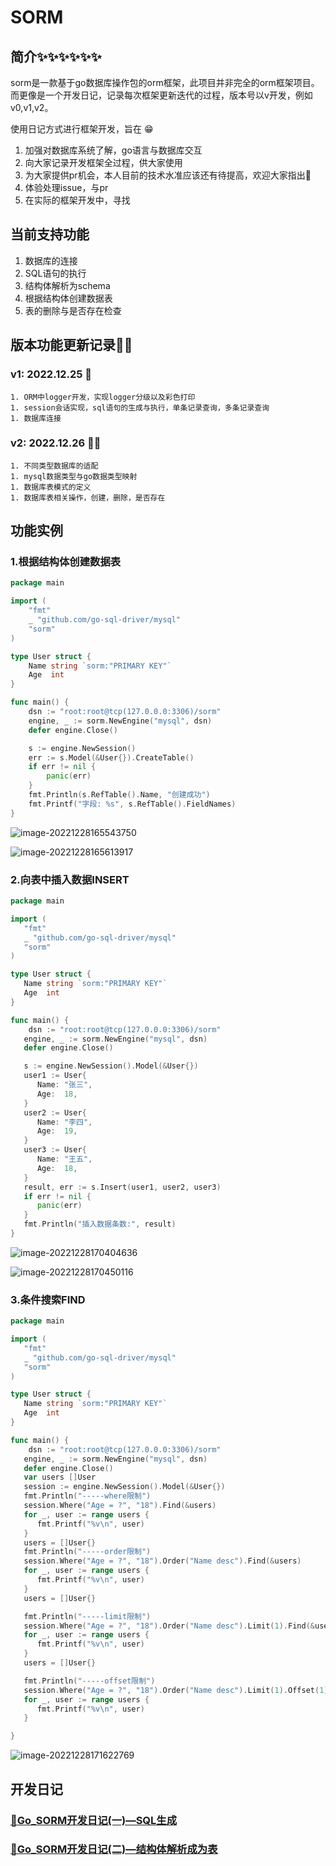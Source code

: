 # SORM

## 简介✨✨✨✨✨✨

​	   sorm是一款基于go数据库操作包的orm框架，此项目并非完全的orm框架项目。而更像是一个开发日记，记录每次框架更新迭代的过程，版本号以v开发，例如 v0,v1,v2。

使用日记方式进行框架开发，旨在 😁

1. 加强对数据库系统了解，go语言与数据库交互     
2. 向大家记录开发框架全过程，供大家使用
3. 为大家提供pr机会，本人目前的技术水准应该还有待提高，欢迎大家指出🤠
4. 体验处理issue，与pr
5. 在实际的框架开发中，寻找

## 当前支持功能

1. 数据库的连接
2. SQL语句的执行
3. 结构体解析为schema
4. 根据结构体创建数据表
5. 表的删除与是否存在检查



## 版本功能更新记录🚧🚧

### v1: 2022.12.25 🥽

	1. ORM中logger开发，实现logger分级以及彩色打印
	1. session会话实现，sql语句的生成与执行，单条记录查询，多条记录查询
	1. 数据库连接

### v2: 2022.12.26 🐱‍🏍

	1. 不同类型数据库的适配
	1. mysql数据类型与go数据类型映射
	1. 数据库表模式的定义
	1. 数据库表相关操作，创建，删除，是否存在

## 功能实例

### 1.根据结构体创建数据表

```go
package main

import (
	"fmt"
	_ "github.com/go-sql-driver/mysql"
	"sorm"
)

type User struct {
	Name string `sorm:"PRIMARY KEY"`
	Age  int
}

func main() {
	dsn := "root:root@tcp(127.0.0.0:3306)/sorm"
	engine, _ := sorm.NewEngine("mysql", dsn)
	defer engine.Close()

	s := engine.NewSession()
	err := s.Model(&User{}).CreateTable()
	if err != nil {
		panic(err)
	}
	fmt.Println(s.RefTable().Name, "创建成功")
	fmt.Printf("字段: %s", s.RefTable().FieldNames)
}
```

![image-20221228165543750](https://xingqiu-tuchuang-1256524210.cos.ap-shanghai.myqcloud.com/1770/image-20221228165543750.png)

![image-20221228165613917](https://xingqiu-tuchuang-1256524210.cos.ap-shanghai.myqcloud.com/1770/image-20221228165613917.png)

### 2.向表中插入数据INSERT

```go
package main

import (
   "fmt"
   _ "github.com/go-sql-driver/mysql"
   "sorm"
)

type User struct {
   Name string `sorm:"PRIMARY KEY"`
   Age  int
}

func main() {
	dsn := "root:root@tcp(127.0.0.0:3306)/sorm"
   engine, _ := sorm.NewEngine("mysql", dsn)
   defer engine.Close()

   s := engine.NewSession().Model(&User{})
   user1 := User{
      Name: "张三",
      Age:  18,
   }
   user2 := User{
      Name: "李四",
      Age:  19,
   }
   user3 := User{
      Name: "王五",
      Age:  18,
   }
   result, err := s.Insert(user1, user2, user3)
   if err != nil {
      panic(err)
   }
   fmt.Println("插入数据条数:", result)
}
```

![image-20221228170404636](https://xingqiu-tuchuang-1256524210.cos.ap-shanghai.myqcloud.com/1770/image-20221228170404636.png)

![image-20221228170450116](https://xingqiu-tuchuang-1256524210.cos.ap-shanghai.myqcloud.com/1770/image-20221228170450116.png)

### 3.条件搜索FIND

```go
package main

import (
   "fmt"
   _ "github.com/go-sql-driver/mysql"
   "sorm"
)

type User struct {
   Name string `sorm:"PRIMARY KEY"`
   Age  int
}

func main() {
	dsn := "root:root@tcp(127.0.0.0:3306)/sorm"
   engine, _ := sorm.NewEngine("mysql", dsn)
   defer engine.Close()
   var users []User
   session := engine.NewSession().Model(&User{})
   fmt.Println("-----where限制")
   session.Where("Age = ?", "18").Find(&users)
   for _, user := range users {
      fmt.Printf("%v\n", user)
   }
   users = []User{}
   fmt.Println("-----order限制")
   session.Where("Age = ?", "18").Order("Name desc").Find(&users)
   for _, user := range users {
      fmt.Printf("%v\n", user)
   }
   users = []User{}

   fmt.Println("-----limit限制")
   session.Where("Age = ?", "18").Order("Name desc").Limit(1).Find(&users)
   for _, user := range users {
      fmt.Printf("%v\n", user)
   }
   users = []User{}

   fmt.Println("-----offset限制")
   session.Where("Age = ?", "18").Order("Name desc").Limit(1).Offset(1).Find(&users)
   for _, user := range users {
      fmt.Printf("%v\n", user)
   }

}
```

![image-20221228171622769](https://xingqiu-tuchuang-1256524210.cos.ap-shanghai.myqcloud.com/1770/image-20221228171622769.png)

## 开发日记

### <a href="https://www.yuque.com/c_pluto/rsz2ys/gnydi1edhi6k7af1?singleDoc# 《Go_SORM开发日记(一)—SQL生成》">🚗Go_SORM开发日记(一)—SQL生成</a>

### <a href="https://www.yuque.com/c_pluto/rsz2ys/qx33m4iuyzeyl5no?singleDoc# 《Go_SORM开发日记(二)—不同数据库之间差异屏蔽》">🚓Go_SORM开发日记(二)—结构体解析成为表</a>
